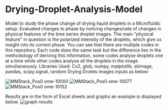 # Drying-Droplet-Analysis-Model
Model to study the phase change of drying liquid droplets in a Microfluidic setup. 
Evaluated changes to phase by noticing changes/rate of changes in physical features of the time series droplet images.
The main "physical feature" in question is the polarized intensity of the droplets, which give us insight into its current phase.
You can see that there are multiple codes in this repository. Each code does the same task but the difference lies in the methodology of
deriving this information, some codes analyse droplets one at a time while other codes analyse all the droplets in the image simultaneously.
Libraries Used: Cv2, glob, numpy, matplotlib, skimage, pandas, scipy.signal, random
Drying Drolets images inputs as below:

![MMStack_Pos0 ome-10000](https://user-images.githubusercontent.com/109509567/206272637-2f3e8281-bfc5-4fb8-939f-f07cacc03e84.png)
![MMStack_Pos0 ome-10077](https://user-images.githubusercontent.com/109509567/206272642-b9c21ed5-bea4-4f59-9165-dbf89431dcc4.png)
![MMStack_Pos0 ome-10152](https://user-images.githubusercontent.com/109509567/206272643-9373ccaf-957c-4b18-912f-b0c6b5e4c785.png)

Results are in the form of Excel sheets and graphs an example is displayed below.
![graph results](https://user-images.githubusercontent.com/109509567/206271832-c699864d-df06-400a-8213-9df96b82f8fa.PNG)
